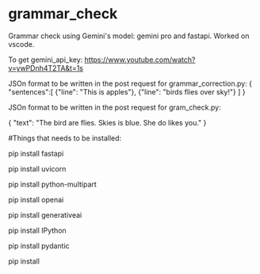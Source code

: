 # grammar_check
Grammar check using Gemini's model: gemini pro and fastapi. 
Worked on vscode.

To get gemini_api_key: https://www.youtube.com/watch?v=ywPDnh4T2TA&t=1s 

JSOn format to be written in the post request for grammar_correction.py: 
{
    "sentences":[
         {"line": "This is apples"},
         {"line": "birds flies over sky!"}
    ]
}

JSOn format to be written in the post request for gram_check.py: 

{
  "text": "The bird are flies. Skies is blue. She do likes you."
}

#Things that needs to be installed: 

pip install fastapi

pip install uvicorn

pip install python-multipart

pip install openai

pip install generativeai

pip install IPython 

pip install pydantic 

pip install

